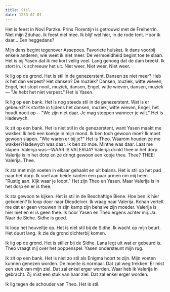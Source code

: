 ```yaml
---
title: Stil
date: 1233-02-01
---
```

Het is feest in Novi Parzke. Prins Florentijn is getrouwd met de Freiherrin. Niet mijn Zduhac. Ik feest niet mee. Ik blijf wel hier, in de rode tent. Hoor ik daar... Een heggedans?

Mijn dans begint tegenover Assepoes. Favoriete huiskat. Ik dans voorbij enkele anderen, wie weet ik niet meer. De vermoeidheid begint toe te slaan. Het is bij Yasen dat ik me kort veilig voel. Lang genoeg dat de dam breekt. Ik stort in. Ik schreeuw het uit. Niet weer. Niet weer. Niet weer.

Ik lig op de grond. Het is stil in de genezerstent. Dansen ze niet meer? Heb ik het dan verpest? Het dansen? De muziek? Dansen, muziek, witte wieven, Engel, het stopt nooit, muziek, dansen, Engel, witte wieven, dansen, muziek— "Je hebt het niet verpest." Het is Yasen. 

Ik lig op een bank. Het is nog steeds stil in de genezerstent. Wat is er gebeurd? Ik stortte in tijdens het dansen, muziek, witte wieven, Engel, het houdt nooit op— "We zijn niet daar. Je mag stoppen wanneer je wilt." Het is Hadewych.

Ik zit op een bank. Het is niet stil in de genezerstent, want Yasen maakt me wakker. Ik heb een koekje in mijn mond. Ik ben toch gewoon moe? Ik moet gewoon slapen. "Wie waren er bij je?" Het is Theo. Waarom houden ze me wakker?Hadewych was daar. Ik ben zo moe. Minthe was daar. Laat me slapen. Valerija was—WAAR IS VALERIJA? Valerija drinkt thee in het dorp. Valerija is in het dorp en ze dringt gewoon een kopje thee. Thee? THEE! Valerija. Thee.

Ik sta met mijn voeten in elkaar gehaakt en uit balans. Het is stil op het pad naar het dorp. Ik voel aan beide kanten een paar armen om mij heen. "Rustig aan. Kijk waar je loopt." Het zijn Theo en Yasen. Maar Valerija is in het dorp en er is thee.

Ik sta gewoon te kijken. Het is stil in de Beschäftige Biene. Hoe ben ik hier gekomen? Ik loop door naar Diepdelver. Ik vraag naar Valerija. Kohan vertelt me dat er geen vrouwen in zijn kamp zijn behalve zijn moeder. Valerija is hier niet en er is geen thee. Ik hoor Yasen en Theo ergens achter mij. Ja. Naar de Sidhe. Sidhe is goed.

Ik loop het heuveltje op. Het is niet stil bij de Sidhe. Ik wacht op mijn beurt. Het duurt lang. Ik zie de grond dichterbij komen.

Ik lig op de grond. Het is stiller bij de Sidhe. Lana legt uit wat er gebeurd is. Theo vraagt mij over het poppenspel. Yasen ondersteunt mijn rug.

Ik zit op een bank. Het is niet zo stil als Enigma hoort te zijn. Mijn voeten kunnen genezen worden. De moeite is normaal. Dat zal weg trekken. Er mist een stuk van mijn ziel. Dat zal enkel erger worden. Waar heb ik Valerija in gebracht. Zij mist een stuk van haar ziel. Dat zal enkel erger worden.

Ik lig tegen de schouder van Theo. Het is stil.
